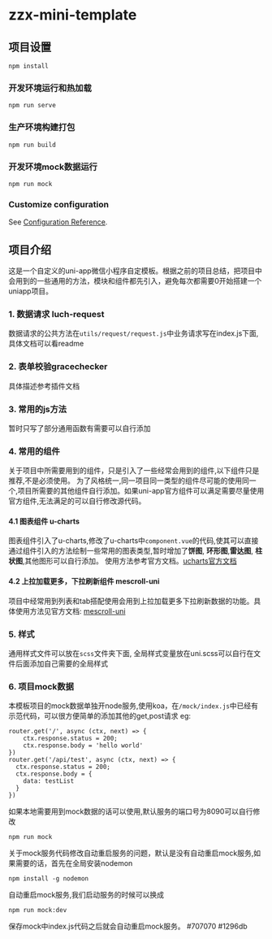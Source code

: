 # zzx-mini-template

## 项目设置
```
npm install
```

### 开发环境运行和热加载
```
npm run serve
```

### 生产环境构建打包
```
npm run build
```
### 开发环境mock数据运行
```
npm run mock
```
### Customize configuration
See [Configuration Reference](https://cli.vuejs.org/config/).

## 项目介绍
这是一个自定义的uni-app微信小程序自定模板。根据之前的项目总结，把项目中会用到的一些通用的方法，模块和组件都先引入，避免每次都需要0开始搭建一个uniapp项目。
### 1. 数据请求 luch-request
数据请求的公共方法在`utils/request/request.js`中业务请求写在index.js下面,具体文档可以看readme
### 2. 表单校验gracechecker
具体描述参考插件文档
### 3. 常用的js方法
暂时只写了部分通用函数有需要可以自行添加
### 4. 常用的组件
关于项目中所需要用到的组件，只是引入了一些经常会用到的组件,以下组件只是推荐,不是必须使用。
为了风格统一,同一项目同一类型的组件尽可能的使用同一个,项目所需要的其他组件自行添加。如果uni-app官方组件可以满足需要尽量使用官方组件,无法满足的可以自行修改源代码。
#### 4.1 图表组件 u-charts
图表组件引入了u-charts,修改了u-charts中`component.vue`的代码,使其可以直接通过组件引入的方法绘制一些常用的图表类型,暂时增加了**饼图**, **环形图**,**雷达图**, **柱状图**,其他图形可以自行添加。
使用方法参考官方文档。[ucharts官方文档](http://doc.ucharts.cn/1073940)
#### 4.2 上拉加载更多，下拉刷新组件 mescroll-uni
项目中经常用到列表和tab搭配使用会用到上拉加载更多下拉刷新数据的功能。具体使用方法见官方文档: [mescroll-uni](http://www.mescroll.com/uni.html?v=20200315)
### 5. 样式
通用样式文件可以放在`scss`文件夹下面, 全局样式变量放在uni.scss可以自行在文件后面添加自己需要的全局样式
### 6. 项目mock数据
本模板项目的mock数据单独开node服务,使用koa，在`/mock/index.js`中已经有示范代码，可以很方便简单的添加其他的get,post请求
eg: 
```
router.get('/', async (ctx, next) => {
	ctx.response.status = 200;
	ctx.response.body = 'hello world'
})
router.get('/api/test', async (ctx, next) => {
  ctx.response.status = 200;
  ctx.response.body = {
    data: testList
  }
})
```
如果本地需要用到mock数据的话可以使用,默认服务的端口号为8090可以自行修改
```
npm run mock
```
关于mock服务代码修改自动重启服务的问题，默认是没有自动重启mock服务,如果需要的话，首先在全局安装nodemon

```
npm install -g nodemon
```
自动重启mock服务,我们启动服务的时候可以换成
```
npm run mock:dev
```
保存mock中index.js代码之后就会自动重启mock服务。
#707070 #1296db